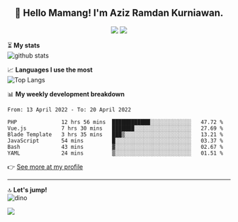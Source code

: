 <h2 align="center">👋 Hello Mamang! I'm Aziz Ramdan Kurniawan.</h2>  
<p align="center">
  <img src="https://komarev.com/ghpvc/?username=azizramdan">
  <img src="https://wakatime.com/badge/user/90056fa0-4c31-4eca-954e-2a3ac05896f9.svg">
</p>
    
⏳ **My stats**  
![github stats](https://github-readme-stats.vercel.app/api?username=azizramdan&show_icons=true&count_private=true&title_color=000&hide_border=true&hide_title=true)  

📈 **Languages I use the most**  
![Top Langs](https://github-readme-stats.vercel.app/api/top-langs/?username=azizramdan&layout=compact&langs_count=6&hide=tsql&hide_border=true&hide_title=true&exclude_repo=Futsal-Go,Futsal-Go-Admin,Sistem-Informasi-Sensus-Harian-Rawat-Inap)  

📊 **My weekly development breakdown**
<!--START_SECTION:waka-->

```text
From: 13 April 2022 - To: 20 April 2022

PHP              12 hrs 56 mins  ████████████░░░░░░░░░░░░░   47.72 %
Vue.js           7 hrs 30 mins   ███████░░░░░░░░░░░░░░░░░░   27.69 %
Blade Template   3 hrs 35 mins   ███▒░░░░░░░░░░░░░░░░░░░░░   13.21 %
JavaScript       54 mins         █░░░░░░░░░░░░░░░░░░░░░░░░   03.37 %
Bash             43 mins         ▓░░░░░░░░░░░░░░░░░░░░░░░░   02.67 %
YAML             24 mins         ▒░░░░░░░░░░░░░░░░░░░░░░░░   01.51 %
```

<!--END_SECTION:waka-->
👉 [See more at my profile](https://wakatime.com/@azizramdan)
***
🔝 **Let's jump!**  
![dino](https://raw.githubusercontent.com/azizramdan/azizramdan/master/dino.gif)  

![](https://hit.yhype.me/github/profile?user_id=27954794)
